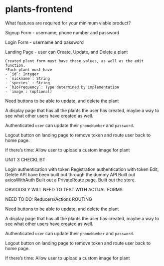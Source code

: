 # plants-frontend

What features are required for your minimum viable product?

Signup Form - username, phone number and password

Login Form - username and password

Landing Page - user can Create, Update, and Delete a plant

    Created plant form must have these values, as well as the edit function.
    *Each plant must have
    - `id`: Integer
    - `nickname`: String
    - `species` : String
    - `h2oFrequency`: Type determined by implementation
    - `image`: (optional)


Need buttons to be able to update, and delete the plant

A display page that has all the plants the user has created, maybe a way to see what other users have created as well.

Authenticated `user` can update their `phoneNumber` and `password`.

Logout button on landing page to remove token and route user back to home page.

If there’s time: Allow user to upload a custom image for plant

UNIT 3 CHECKLIST

Login authentication with token
Registration authentication with token
Edit, Delete API have been built out through the dummy API
Built out axiosWithAuth
Built out a PrivateRoute page.
Built out the store.

OBVIOUSLY WILL NEED TO TEST WITH ACTUAL FORMS

NEED TO DO:
Reducers/Actions
ROUTING


Need buttons to be able to update, and delete the plant

A display page that has all the plants the user has created, maybe a way to see what other users have created as well.

Authenticated `user` can update their `phoneNumber` and `password`.

Logout button on landing page to remove token and route user back to home page.

If there’s time: Allow user to upload a custom image for plant

